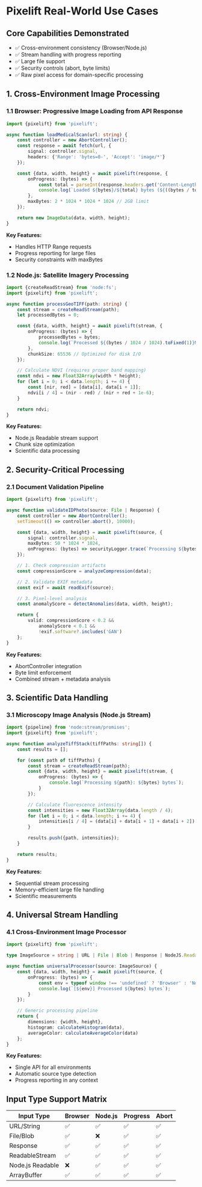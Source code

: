# Pixelift Real-World Use Cases

## Core Capabilities Demonstrated

- ✅ Cross-environment consistency (Browser/Node.js)
- ✅ Stream handling with progress reporting
- ✅ Large file support
- ✅ Security controls (abort, byte limits)
- ✅ Raw pixel access for domain-specific processing

## 1. Cross-Environment Image Processing

### 1.1 Browser: Progressive Image Loading from API Response

```typescript
import {pixelift} from 'pixelift';

async function loadMedicalScan(url: string) {
    const controller = new AbortController();
    const response = await fetch(url, {
        signal: controller.signal,
        headers: {'Range': 'bytes=0-', 'Accept': 'image/*'}
    });

    const {data, width, height} = await pixelift(response, {
        onProgress: (bytes) => {
            const total = parseInt(response.headers.get('Content-Length') || '0', 10);
            console.log(`Loaded ${bytes}/${total} bytes (${((bytes / total) * 100).toFixed(1)}%)`);
        },
        maxBytes: 2 * 1024 * 1024 * 1024 // 2GB limit
    });

    return new ImageData(data, width, height);
}
```

**Key Features:**

- Handles HTTP Range requests
- Progress reporting for large files
- Security constraints with maxBytes

### 1.2 Node.js: Satellite Imagery Processing

```typescript
import {createReadStream} from 'node:fs';
import {pixelift} from 'pixelift';

async function processGeoTIFF(path: string) {
    const stream = createReadStream(path);
    let processedBytes = 0;

    const {data, width, height} = await pixelift(stream, {
        onProgress: (bytes) => {
            processedBytes = bytes;
            console.log(`Processed ${(bytes / 1024 / 1024).toFixed(1)}MB`);
        },
        chunkSize: 65536 // Optimized for disk I/O
    });

    // Calculate NDVI (requires proper band mapping)
    const ndvi = new Float32Array(width * height);
    for (let i = 0; i < data.length; i += 4) {
        const [nir, red] = [data[i], data[i + 1]];
        ndvi[i / 4] = (nir - red) / (nir + red + 1e-6);
    }

    return ndvi;
}
```

**Key Features:**

- Node.js Readable stream support
- Chunk size optimization
- Scientific data processing

## 2. Security-Critical Processing

### 2.1 Document Validation Pipeline

```typescript
import {pixelift} from 'pixelift';

async function validateIDPhoto(source: File | Response) {
    const controller = new AbortController();
    setTimeout(() => controller.abort(), 10000);

    const {data, width, height} = await pixelift(source, {
        signal: controller.signal,
        maxBytes: 50 * 1024 * 1024,
        onProgress: (bytes) => securityLogger.trace(`Processing ${bytes} bytes`)
    });

    // 1. Check compression artifacts
    const compressionScore = analyzeCompression(data);

    // 2. Validate EXIF metadata
    const exif = await readExif(source);

    // 3. Pixel-level analysis
    const anomalyScore = detectAnomalies(data, width, height);

    return {
        valid: compressionScore < 0.2 &&
            anomalyScore < 0.1 &&
            !exif.software?.includes('GAN')
    };
}
```

**Key Features:**

- AbortController integration
- Byte limit enforcement
- Combined stream + metadata analysis

## 3. Scientific Data Handling

### 3.1 Microscopy Image Analysis (Node.js Stream)

```typescript
import {pipeline} from 'node:stream/promises';
import {pixelift} from 'pixelift';

async function analyzeTiffStack(tiffPaths: string[]) {
    const results = [];

    for (const path of tiffPaths) {
        const stream = createReadStream(path);
        const {data, width, height} = await pixelift(stream, {
            onProgress: (bytes) => {
                console.log(`Processing ${path}: ${bytes} bytes`);
            }
        });

        // Calculate fluorescence intensity
        const intensities = new Float32Array(data.length / 4);
        for (let i = 0; i < data.length; i += 4) {
            intensities[i / 4] = (data[i] + data[i + 1] + data[i + 2]) / 3;
        }

        results.push({path, intensities});
    }

    return results;
}
```

**Key Features:**

- Sequential stream processing
- Memory-efficient large file handling
- Scientific measurements

## 4. Universal Stream Handling

### 4.1 Cross-Environment Image Processor

```typescript
import {pixelift} from 'pixelift';

type ImageSource = string | URL | File | Blob | Response | NodeJS.ReadableStream;

async function universalProcessor(source: ImageSource) {
    const {data, width, height} = await pixelift(source, {
        onProgress: (bytes) => {
            const env = typeof window !== 'undefined' ? 'Browser' : 'Node.js';
            console.log(`[${env}] Processed ${bytes} bytes`);
        }
    });

    // Generic processing pipeline
    return {
        dimensions: {width, height},
        histogram: calculateHistogram(data),
        averageColor: calculateAverageColor(data)
    };
}
```

**Key Features:**

- Single API for all environments
- Automatic source type detection
- Progress reporting in any context

## Input Type Support Matrix

| Input Type       | Browser | Node.js | Progress | Abort |
|------------------|---------|---------|----------|-------|
| URL/String       | ✅       | ✅       | ✅        | ✅     |
| File/Blob        | ✅       | ❌       | ✅        | ✅     |
| Response         | ✅       | ✅       | ✅        | ✅     |
| ReadableStream   | ✅       | ✅       | ✅        | ✅     |
| Node.js Readable | ❌       | ✅       | ✅        | ✅     |
| ArrayBuffer      | ✅       | ✅       | ✅        | ✅     |

